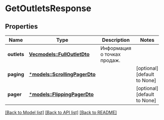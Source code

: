 # GetOutletsResponse

## Properties
Name | Type | Description | Notes
------------ | ------------- | ------------- | -------------
**outlets** | [**Vec<models::FullOutletDto>**](FullOutletDTO.md) | Информация о точках продаж. | 
**paging** | [***models::ScrollingPagerDto**](ScrollingPagerDTO.md) |  | [optional] [default to None]
**pager** | [***models::FlippingPagerDto**](FlippingPagerDTO.md) |  | [optional] [default to None]

[[Back to Model list]](../README.md#documentation-for-models) [[Back to API list]](../README.md#documentation-for-api-endpoints) [[Back to README]](../README.md)


